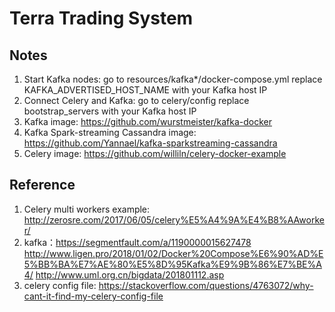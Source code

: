 # Terra Trading System

## Notes

1. Start Kafka nodes: go to resources/kafka*/docker-compose.yml replace KAFKA_ADVERTISED_HOST_NAME with your Kafka host IP
2. Connect Celery and Kafka: go to  celery/config replace bootstrap_servers with your Kafka host IP
3. Kafka image: https://github.com/wurstmeister/kafka-docker
4. Kafka Spark-streaming Cassandra image: https://github.com/Yannael/kafka-sparkstreaming-cassandra
5. Celery image: https://github.com/williln/celery-docker-example

## Reference
1. Celery multi workers example: http://zerosre.com/2017/06/05/celery%E5%A4%9A%E4%B8%AAworker/
2. kafka：https://segmentfault.com/a/1190000015627478
http://www.ligen.pro/2018/01/02/Docker%20Compose%E6%90%AD%E5%BB%BA%E7%AE%80%E5%8D%95Kafka%E9%9B%86%E7%BE%A4/
http://www.uml.org.cn/bigdata/201801112.asp
3. celery config file: https://stackoverflow.com/questions/4763072/why-cant-it-find-my-celery-config-file

